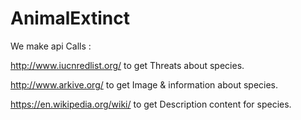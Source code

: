 # AnimalExtinct

We make api Calls :

http://www.iucnredlist.org/ to get Threats about species.

http://www.arkive.org/ to get Image & information about species.

https://en.wikipedia.org/wiki/ to get Description content for species.
        
